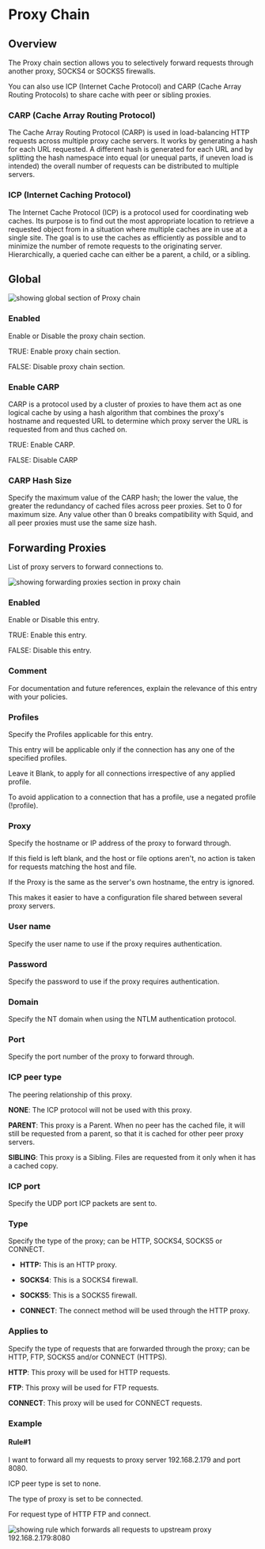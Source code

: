 # Proxy Chain

## Overview

The Proxy chain section allows you to selectively forward requests through another proxy, SOCKS4 or SOCKS5 firewalls.

You can also use ICP (Internet Cache Protocol) and CARP (Cache Array Routing Protocols) to share cache with peer or sibling proxies.

### CARP (Cache Array Routing Protocol)

The Cache Array Routing Protocol (CARP) is used in load-balancing HTTP requests across multiple proxy cache servers. It works by generating a hash for each URL requested. A different hash is generated for each URL and by splitting the hash namespace into equal (or unequal parts, if uneven load is intended) the overall number of requests can be distributed to multiple servers.

### ICP (Internet Caching Protocol)

The Internet Cache Protocol (ICP) is a protocol used for coordinating web caches. Its purpose is to find out the most appropriate location to retrieve a requested object from in a situation where multiple caches are in use at a single site. The goal is to use the caches as efficiently as possible and to minimize the number of remote requests to the originating server. Hierarchically, a queried cache can either be a parent, a child, or a sibling.

## Global

![showing global section of Proxy chain](/img/Configure/Application_Setup/Proxy_chain/image1.webp)

### Enabled

Enable or Disable the proxy chain section.

TRUE: Enable proxy chain section.

FALSE: Disable proxy chain section.

### Enable CARP

CARP is a protocol used by a cluster of proxies to have them act as one logical cache by using a hash algorithm that combines the proxy's hostname and requested URL to determine which proxy server the URL is requested from and thus cached on.

TRUE: Enable CARP.

FALSE: Disable CARP

### CARP Hash Size

Specify the maximum value of the CARP hash; the lower the value, the greater the redundancy of cached files across peer proxies. Set to 0 for maximum size. Any value other than 0 breaks compatibility with Squid, and all peer proxies must use the same size hash.

## Forwarding Proxies

List of proxy servers to forward connections to.

![showing forwarding proxies section in proxy chain](/img/Configure/Application_Setup/Proxy_chain/image2.webp)

### Enabled

Enable or Disable this entry.

TRUE: Enable this entry.

FALSE: Disable this entry.

### Comment

For documentation and future references, explain the relevance of this entry with your policies.

### Profiles

Specify the Profiles applicable for this entry.

This entry will be applicable only if the connection has any one of the specified profiles.

Leave it Blank, to apply for all connections irrespective of any applied profile.

To avoid application to a connection that has a profile, use a negated profile (!profile).

### Proxy

Specify the hostname or IP address of the proxy to forward through.

If this field is left blank, and the host or file options aren't, no action is taken for requests matching the host and file.

If the Proxy is the same as the server's own hostname, the entry is ignored.

This makes it easier to have a configuration file shared between several proxy servers.

### User name

Specify the user name to use if the proxy requires authentication.

### Password

Specify the password to use if the proxy requires authentication.

### Domain

Specify the NT domain when using the NTLM authentication protocol.

### Port

Specify the port number of the proxy to forward through.

### ICP peer type

The peering relationship of this proxy.

**NONE**: The ICP protocol will not be used with this proxy.

**PARENT**: This proxy is a Parent. When no peer has the cached file, it will still be requested from a parent, so that it is cached for other peer proxy servers.

**SIBLING**: This proxy is a Sibling. Files are requested from it only when it has a cached copy.

### ICP port

Specify the UDP port ICP packets are sent to.

### Type

Specify the type of the proxy; can be HTTP, SOCKS4, SOCKS5 or CONNECT.

-   **HTTP:** This is an HTTP proxy.

-   **SOCKS4**: This is a SOCKS4 firewall.

-   **SOCKS5**: This is a SOCKS5 firewall.

-   **CONNECT**: The connect method will be used through the HTTP proxy.

### Applies to

Specify the type of requests that are forwarded through the proxy; can be HTTP, FTP, SOCKS5 and/or CONNECT (HTTPS).

**HTTP**: This proxy will be used for HTTP requests.

**FTP**: This proxy will be used for FTP requests.

**CONNECT**: This proxy will be used for CONNECT requests.

### Example

#### Rule#1

I want to forward all my requests to proxy server 192.168.2.179 and port 8080.

ICP peer type is set to none.

The type of proxy is set to be connected.

For request type of HTTP FTP and connect.

![showing rule which forwards all requests to upstream proxy 192.168.2.179:8080](/img/Configure/Application_Setup/Proxy_chain/image3.webp)
